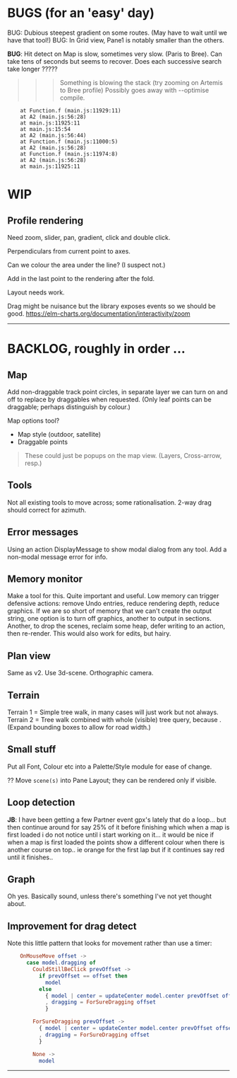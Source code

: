 
# BUGS (for an 'easy' day)

BUG: Dubious steepest gradient on some routes. (May have to wait until we have that tool!)
BUG: In Grid view, Pane1 is notably smaller than the others.

**BUG**: Hit detect on Map is slow, sometimes very slow. (Paris to Bree).
Can take tens of seconds but seems to recover.
Does each successive search take longer ?????

>>> Something is blowing the stack (try zooming on Artemis to Bree profile)
> Possibly goes away with --optimise compile.
``` main.js:11929 Uncaught RangeError: Maximum call stack size exceeded
    at Function.f (main.js:11929:11)
    at A2 (main.js:56:28)
    at main.js:11925:11
    at main.js:15:54
    at A2 (main.js:56:44)
    at Function.f (main.js:11000:5)
    at A2 (main.js:56:28)
    at Function.f (main.js:11974:8)
    at A2 (main.js:56:28)
    at main.js:11925:11
```

# WIP

## Profile rendering

Need zoom, slider, pan, gradient, click and double click.

Perpendiculars from current point to axes.

Can we colour the area under the line? (I suspect not.)

Add in the last point to the rendering after the fold.

Layout needs work.

Drag might be nuisance but the library exposes events so we should be good.
https://elm-charts.org/documentation/interactivity/zoom

---

# BACKLOG, roughly in order ...

## Map

Add non-draggable track point circles, in separate layer we can turn on and off
to replace by draggables when requested.
(Only leaf points can be draggable; perhaps distinguish by colour.)

Map options tool? 
- Map style (outdoor, satellite)
- Draggable points
> These could just be popups on the map view. (Layers, Cross-arrow, resp.)

## Tools

Not all existing tools to move across; some rationalisation.
2-way drag should correct for azimuth.

## Error messages
Using an action DisplayMessage to show modal dialog from any tool. 
Add a non-modal message error for info.

## Memory monitor

Make a tool for this. Quite important and useful.
Low memory can trigger defensive actions: remove Undo entries, reduce rendering depth, reduce graphics.
If we are so short of memory that we can't create the output string, one option is to turn off graphics,
another to output in sections. Another, to drop the scenes, reclaim some heap, defer writing to an 
action, then re-render. This would also work for edits, but hairy.

## Plan view

Same as v2. Use 3d-scene. Orthographic camera.

## Terrain

Terrain 1 = Simple tree walk, in many cases will just work but not always.
Terrain 2 = Tree walk combined with whole (visible) tree query, because <track loops>.
(Expand bounding boxes to allow for road width.)

## Small stuff

Put all Font, Colour etc into a Palette/Style module for ease of change.

?? Move `scene(s)` into Pane Layout; they can be rendered only if visible.

## Loop detection

**JB**: I have been getting a few Partner event gpx's lately that do a loop... but then continue around for say 25% of it before finishing which when a map is first loaded i do not notice until i start working on it... it would be nice if when a map is first loaded the points show a different colour when there is another course on top.. ie orange for the first lap but if it continues say red until it finishes..

## Graph

Oh yes. Basically sound, unless there's something I've not yet thought about.

## Improvement for drag detect

Note this little pattern that looks for movement rather than use a timer:
```elm
    OnMouseMove offset ->
      case model.dragging of
        CouldStillBeClick prevOffset ->
          if prevOffset == offset then
            model
          else
            { model | center = updateCenter model.center prevOffset offset
            , dragging = ForSureDragging offset
            }

        ForSureDragging prevOffset ->
          { model | center = updateCenter model.center prevOffset offset
          , dragging = ForSureDragging offset
          }

        None ->
          model
```

---


